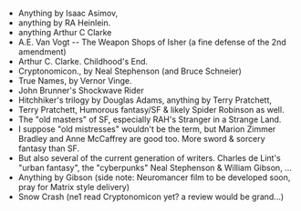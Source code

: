 - Anything by Isaac Asimov,
- anything by RA Heinlein.
- anything Arthur C Clarke
- A.E. Van Vogt -- The Weapon Shops of Isher (a fine defense of the 2nd amendment)
- Arthur C. Clarke. Childhood's End.
- Cryptonomicon., by Neal Stephenson (and Bruce Schneier)
- True Names, by Vernor Vinge.
- John Brunner's Shockwave Rider
- Hitchhiker's trilogy by Douglas Adams, anything by Terry Pratchett,
- Terry Pratchett, Humorous fantasy/SF & likely Spider Robinson as well.
- The "old masters" of SF, especially RAH's Stranger in a Strange Land.
- I suppose "old mistresses" wouldn't be the term, but Marion Zimmer Bradley and Anne McCaffrey are good too. More sword & sorcery fantasy than SF.
- But also several of the current generation of writers. Charles de Lint's "urban fantasy", the "cyberpunks" Neal Stephenson & William Gibson, ...
- Anything by Gibson (side note: Neuromancer film to be developed soon, pray for Matrix style delivery)
- Snow Crash (ne1 read Cryptonomicon yet? a review would be grand...)